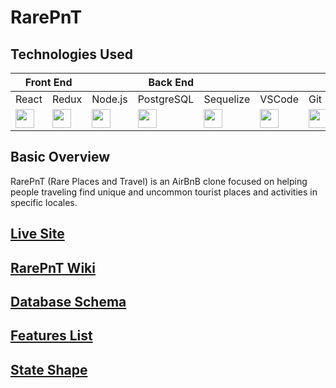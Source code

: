 # RarePnT

## Technologies Used

<table>
    <thead>
        <tr>
            <th colspan='2'>Front End</th>
            <th colspan='3'>Back End</th>
            <th colspan='5'>Misc</th>
        </tr>
    </thead>
    <tbody>
        <tr>
            <td>React</td>
            <td>Redux</td>
            <td>Node.js</td>
            <td>PostgreSQL</td>
            <td>Sequelize</td>
            <td>VSCode</td>
            <td>Git</td>
            <td>Heroku</td>
            <td>Figma</td>
            <td>Illustrator</td>
        </tr>
        <tr width=10%>
            <td><img src="https://cdn.jsdelivr.net/gh/devicons/devicon/icons/react/react-original.svg" width="30" /></td>
            <td><img src="https://cdn.jsdelivr.net/gh/devicons/devicon/icons/redux/redux-original.svg" width="30" /></td>
            <td><img src="https://cdn.jsdelivr.net/gh/devicons/devicon/icons/nodejs/nodejs-original.svg" width="30" /></td>
            <td><img src="https://cdn.jsdelivr.net/gh/devicons/devicon/icons/postgresql/postgresql-original.svg" width="30" /></td>
            <td><img src="https://cdn.jsdelivr.net/gh/devicons/devicon/icons/sequelize/sequelize-original.svg" width="30" /></td>
            <td><img src="https://cdn.jsdelivr.net/gh/devicons/devicon/icons/vscode/vscode-original.svg" width="30" /></td>
            <td><img src="https://cdn.jsdelivr.net/gh/devicons/devicon/icons/git/git-original.svg" width="30" /></td>
            <td><img src="https://cdn.jsdelivr.net/gh/devicons/devicon/icons/heroku/heroku-original.svg" width="30" /></td>
            <td><img src="https://cdn.jsdelivr.net/gh/devicons/devicon/icons/figma/figma-original.svg" width="30" /></td>
            <td><img src="https://cdn.jsdelivr.net/gh/devicons/devicon/icons/illustrator/illustrator-plain.svg" width="30" /></td>
        </tr>
    </tbody>
</table>

## Basic Overview

RarePnT (Rare Places and Travel) is an AirBnB clone focused on helping people traveling find unique and uncommon tourist places and activities in specific locales.

## [Live Site](https://rarepnt.herokuapp.com)

## [RarePnT Wiki](https://github.com/Dave89rr/RarePnT/wiki/)

## [Database Schema](https://github.com/Dave89rr/RarePnT/wiki/Database-Schema)

## [Features List](https://github.com/Dave89rr/RarePnT/wiki/Features-List)

## [State Shape](https://github.com/Dave89rr/RarePnT/wiki/State-Shape)
